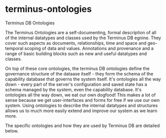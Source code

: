 # terminus-ontologies
Terminus DB Ontologies

The Terminus Ontologies are a self-documenting, formal description of all of the internal datatypes and classes used by the Terminus DB egnine. They cover such aspects as documents, relationships, time and space and geo-temporal scoping of data and values. Annotations and provenance and a range of basic building blocks such as new and useful datatypes and classes.  

On top of these core ontologies, the terminus DB ontologies define the governance structure of the dataase itself - they form the schema of the capability database that governs the system itself. It's ontologies all the way down - every part of the server's configuration and saved state has a schema managed by the system, even the capability database. It's ontologies all the way down, we eat our own dogfood! This makes a lot of sense because we get user-interfaces and forms for free if we use our own system. Using ontologies to describe the internal datatypes and structures allows us to much more easily extend and improve our system as we learn more. 

The specific ontologies and how they are used by Terminus DB are detailed below. 
